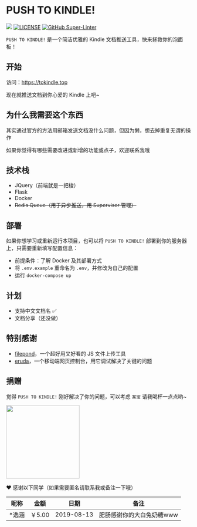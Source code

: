 # PUSH TO KINDLE!

![](<https://img.shields.io/badge/author-aneureka-orange.svg>) [![LICENSE](https://img.shields.io/badge/license-Anti%20996-blue.svg)](https://github.com/996icu/996.ICU/blob/master/LICENSE) [![GitHub Super-Linter](https://github.com/aneureka/push-to-kindle/workflows/super-linter/badge.svg)](https://github.com/marketplace/actions/super-linter)


`PUSH TO KINDLE!` 是一个简洁优雅的 Kindle 文档推送工具，快来拯救你的泡面板！



## 开始

访问：https://tokindle.top

现在就推送文档到你心爱的 Kindle 上吧~



## 为什么我需要这个东西

其实通过官方的方法用邮箱发送文档没什么问题，但因为懒，想去掉重复无谓的操作

如果你觉得有哪些需要改进或新增的功能或点子，欢迎联系我哦



## 技术栈

- JQuery（前端就是一把梭）
- Flask
- Docker
- ~~Redis Queue（用于异步推送，用 Supervisor 管理）~~



## 部署

如果你想学习或重新运行本项目，也可以将 `PUSH TO KINDLE!` 部署到你的服务器上，只需要重新填写配置信息：

- 前提条件：了解 Docker 及其部署方式
- 将 `.env.example` 重命名为 `.env`，并修改为自己的配置
- 运行 `docker-compose up`



## 计划

- 支持中文文档名 ✅
- 文档分享（还没做）



## 特别感谢

- [filepond](https://github.com/pqina/filepond)，一个超好用又好看的 JS 文件上传工具
- [eruda](https://github.com/liriliri/eruda)，一个移动端网页控制台，用它调试解决了关键的问题



## 捐赠

觉得 `PUSH TO KINDLE!` 刚好解决了你的问题，可以考虑 `某宝` 请我喝杯一点点哟~

<img width="200px" src="https://i.loli.net/2019/04/07/5ca9ef413e986.jpg" />



❤️ 感谢以下同学（如果需要匿名请联系我或备注一下哦）

| 昵称  | 金额   | 日期       | 备注                      |
| ----- | ------ | ---------- | ------------------------- |
| *逸涵 | ￥5.00 | 2019-08-13 | 肥肠感谢你的大白兔奶糖www |



